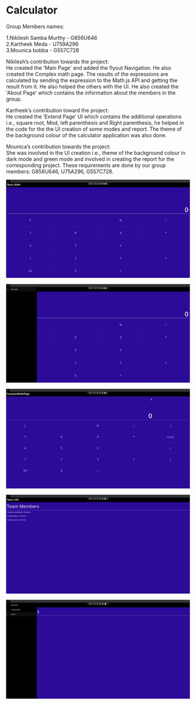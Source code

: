 # Calculator

Group Members names:

1.Nikilesh Samba Murthy - G856U646  
2.Kartheek Meda - U759A296  
3.Mounica bobba - G557C728  

Nikilesh’s contribution towards the project:  
He created the 'Main Page' and added the flyout Navigation. He also created the Complex math page. The results of the expressions are calculated by sending the expression to the Math.js API and getting the result from it. He also helped the others with the UI. He also created the 'About Page' which contains the information about the members in the group.    
  
Kartheek’s contribution toward the project:  
He created the ‘Extend Page’ UI which contains the additional operations i.e., square root, Mod, left parenthesis and Right parenthesis, he helped in the code for the the UI creation of some modes and report. The theme of the background colour of the calculator application was also done.    
  
Mounica’s contribution towards the project:  
She was involved in the UI creation i.e., theme of the background colour in dark mode and green mode and involved in creating the report for the corresponding project. These requirements are done by our group members: G856U646, U75A296, G557C728.  

![Image of the Basic Math Page](/Calculator/Resources/Images/1.png)  

![Image of the Flyout Navigation ](/Calculator/Resources/Images/2.png)  

![Image of the Complex Math Page](/Calculator/Resources/Images/3.png)  

![Image of the About Page](/Calculator/Resources/Images/4.png)  

![Image of the Flyout Navigation with multiple flyout items](/Calculator/Resources/Images/5.png)  
